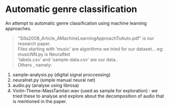 # **Automatic genre classification**
An attempt to automatic genre classification using machine learning approaches. 

> "Silla2008_Article_AMachineLearningApproachToAuto.pdf" is our research paper.  <br>
> Files starting with 'music' are algorithms we tried for our dataset... eg: musicNN.py is NeuralNet <br>
> 'labels.csv' and 'sample-data.csv' are our data.. <br>
> Others , namely: 
  1. sample-analysis.py (digital signal proccessing)
  2. neuralnet.py (simple manual neural net)
  3. audio.py (analyse using librosa)
  4. Violin-Theme-MassTamilan.wav (used as sample for exploration)
: we tried these to analyse and explore about the decomposition of audio that is mentioned in the paper.
